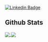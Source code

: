[![Linkedin Badge](https://img.shields.io/badge/-LinkedIn-blue?style=flat-square&logo=Linkedin&logoColor=white&link=https://www.linkedin.com/in/sispo/)](https://www.linkedin.com/in/sispo/)


## Github Stats

<a href="https://github.com/timdolenko/github-readme-stats">
  <img align="center" src="https://github-readme-stats.vercel.app/api?username=timdolenko&show_icons=true&count_private=true&hide=issues&hide_border=true" />
</a>
<a href="https://github.com/timdolenko/ci-introduction">
  <img align="center" src="https://github-readme-stats.vercel.app/api/top-langs/?username=timdolenko&layout=compact&langs_count=6&hide_border=true" />
</a>
